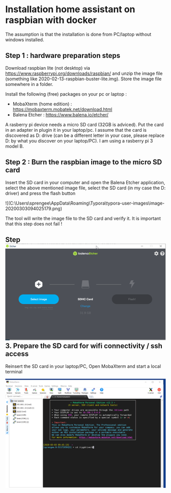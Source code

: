 # Installation home assistant on raspbian with docker

The assumption is that the installation is done from PC/laptop without windows installed.

## Step 1 : hardware preparation steps

Download raspbian lite (not desktop) via https://www.raspberrypi.org/downloads/raspbian/ and unzip the image file (something like 2020-02-13-raspbian-buster-lite.img).  Store the image file somewhere in a folder.

Install the following (free) packages on your pc or laptop :

- MobaXterm (home edition) : https://mobaxterm.mobatek.net/download.html
- Balena Etcher : https://www.balena.io/etcher/

A rasberry pi device needs a micro SD card (32GB is adviced).  Put the card in an adapter in plugin it in your laptop/pc.  I assume that the card is discovered as D: drive (can be a different letter in your case, please replace D: by what you discover on your laptop/PC).  I am using a rasberry pi 3 model B. 

## Step 2 : Burn the raspbian image to the micro SD card

Insert the SD card in your computer and open the Balena Etcher application, select the above mentioned image file, select the SD card (in my case the D: driver) and press the flash button

![(C:\Users\sprengee\AppData\Roaming\Typora\typora-user-images\image-20200303094025179.png)

The tool will write the image file to the SD card and verify it.  It is important that this step does not fail !



## Step![image-20200303094025179](image-20200303094025179.png) 3. Prepare the SD card for wifi connectivity / ssh access

Reinsert the SD card in your laptop/PC, Open MobaXterm and start a local terminal

![image-20200303094447463](image-20200303094447463.png)